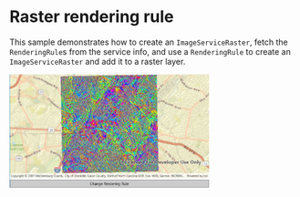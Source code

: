 # Raster rendering rule

This sample demonstrates how to create an `ImageServiceRaster`, fetch the `RenderingRule`s from the service info, and use a `RenderingRule` to create an `ImageServiceRaster` and add it to a raster layer.

<img src="RasterRenderingRule.jpg" width="350"/>



